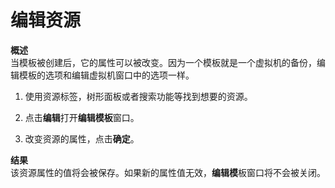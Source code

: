 # 编辑资源

**概述**<br/>
当模板被创建后，它的属性可以被改变。因为一个模板就是一个虚拟机的备份，编辑模板的选项和编辑虚拟机窗口中的选项一样。

1. 使用资源标签，树形面板或者搜索功能等找到想要的资源。

2. 点击**编辑**打开**编辑模板**窗口。

3. 改变资源的属性，点击**确定**。

**结果**<br/>
该资源属性的值将会被保存。如果新的属性值无效，**编辑模**板窗口将不会被关闭。
